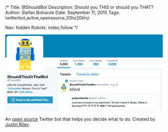 /*
Title: @ShouldBot
Description: Should you THIS or should you THAT?
Author: Stefan Bohacek
Date: September 11, 2015
Tags: twitterbot,active,opensource,20hz20khz

Nav: hidden
Robots: index,follow
*/

[![](/content/bots/twitterbots/images/ShouldBot.png)](https://twitter.com/ShouldBot)


An [open source](https://github.com/20hz20khz/ShouldBot) Twitter bot that helps you decide what to do. Created by [Justin Riley](https://twitter.com/20hz20khz).
